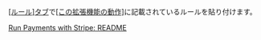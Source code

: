 [[ルール]タブ](https://console.firebase.google.com/u/0/project/_/firestore/rules?hl=ja)で[[この拡張機能の動作]](https://console.firebase.google.com/project/_/extensions/instances/firestore-stripe-payments?tab=details)に記載されているルールを貼り付けます。

[Run Payments with Stripe: README](https://github.com/stripe/stripe-firebase-extensions/blob/master/firestore-stripe-payments/POSTINSTALL.md#set-your-cloud-firestore-security-rules)